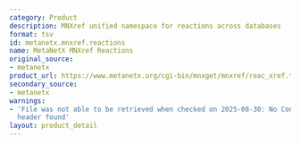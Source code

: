 ```yaml
---
category: Product
description: MNXref unified namespace for reactions across databases
format: tsv
id: metanetx.mnxref.reactions
name: MetaNetX MNXref Reactions
original_source:
- metanetx
product_url: https://www.metanetx.org/cgi-bin/mnxget/mnxref/reac_xref.tsv
secondary_source:
- metanetx
warnings:
- 'File was not able to be retrieved when checked on 2025-08-30: No Content-Length
  header found'
layout: product_detail
---
```

